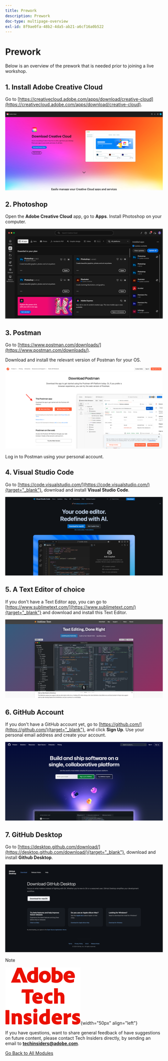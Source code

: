 ```yaml
---
title: Prework
description: Prework
doc-type: multipage-overview
exl-id: 8f9ae0fa-48b2-4da5-ab21-a6cf16a0b522
---
```

# Prework

Below is an overview of the prework that is needed prior to joining a live workshop.

## 1. Install Adobe Creative Cloud

Go to [https://creativecloud.adobe.com/apps/download/creative-cloud](https://creativecloud.adobe.com/apps/download/creative-cloud). 

![Adobe I/O New Integration](./assets/images/cc.png)

## 2. Photoshop

Open the **Adobe Creative Cloud** app, go to **Apps**. Install Photoshop on your computer.

![Adobe I/O New Integration](./assets/images/psd.png)

## 3. Postman

Go to [https://www.postman.com/downloads/](https://www.postman.com/downloads/). 

Download and install the relevant version of Postman for your OS.

![Adobe I/O New Integration](./assets/images/getstarted.png)

Log in to Postman using your personal account.

## 4. Visual Studio Code

Go to [https://code.visualstudio.com/](https://code.visualstudio.com/){target="_blank"}, download and install **Visual Studio Code**.

![Block](./assets/images/vsc1.png)

## 5. A Text Editor of choice

If you don't have a Text Editor app, you can go to [https://www.sublimetext.com/](https://www.sublimetext.com/){target="_blank"} and download and install this Text Editor.

![Block](./assets/images/text1.png)

## 6. GitHub Account

If you don't have a GitHub account yet, go to [https://github.com/](https://github.com/){target="_blank"}, and click **Sign Up**. Use your personal email address and create your account.

![Block](./assets/images/git.png)

## 7. GitHub Desktop

Go to [https://desktop.github.com/download/](https://desktop.github.com/download/){target="_blank"}, download and install **Github Desktop**.

![Block](./assets/images/block1.png)

>[!NOTE]
>
>![Tech Insiders](./assets/images/techinsiders.png){width="50px" align="left"}
>
>If you have questions, want to share general feedback of have suggestions on future content, please contact Tech Insiders directly, by sending an email to **techinsiders@adobe.com**.

[Go Back to All Modules](./overview.md)
